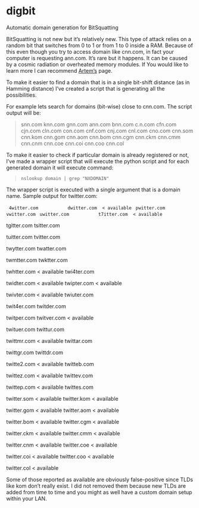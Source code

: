 digbit
======

Automatic domain generation for BitSquatting

BitSquatting is not new but it’s relatively new. This type of attack relies on a random bit that switches from 0 to 1 or from 1 to 0 inside a RAM. Because of this even though you try to access domain like cnn.com, in fact your computer is requesting ann.com. It’s rare but it happens. It can be caused by a cosmic radiation or overheated memory modules. If You would like to learn more I can recommend [Artem’s](http://dinaburg.org/bitsquatting.html) page.

To make it easier to find a domain that is in a single bit-shift distance (as in Hamming distance) I’ve created a script that is generating all the possibilities.

For example lets search for domains (bit-wise) close to cnn.com. The script output will be:

> snn.com knn.com gnn.com ann.com bnn.com c.n.com cfn.com cjn.com cln.com con.com cnf.com cnj.com cnl.com cno.com cnn.som cnn.kom cnn.gom cnn.aom cnn.bom cnn.cgm cnn.ckm cnn.cmm cnn.cnm cnn.coe cnn.coi cnn.coo cnn.col

To make it easier to check if particular domain is already registered or not, I’ve made a wrapper script that will execute the python script and for each generated domain it will execute command:
	
> `nslookup domain | grep "NXDOMAIN"`

The wrapper script is executed with a single argument that is a domain name. Sample output for twitter.com:

` 4witter.com			dwitter.com  < available`
` pwitter.com			vwitter.com`
` uwitter.com			t7itter.com  < available`

tgitter.com			tsitter.com

tuitter.com			tvitter.com

twytter.com			twatter.com

twmtter.com			twktter.com

twhtter.com  < available	twi4ter.com

twidter.com  < available	twipter.com  < available

twivter.com  < available	twiuter.com

twit4er.com			twitder.com

twitper.com			twitver.com  < available

twituer.com			twittur.com

twittmr.com  < available	twittar.com

twittgr.com			twittdr.com

twitte2.com  < available	twitteb.com

twittez.com  < available	twittev.com

twittep.com  < available	twittes.com

twitter.som  < available	twitter.kom  < available

twitter.gom  < available	twitter.aom  < available

twitter.bom  < available	twitter.cgm  < available

twitter.ckm  < available	twitter.cmm  < available

twitter.cnm  < available	twitter.coe  < available

twitter.coi  < available	twitter.coo  < available

twitter.col  < available



Some of those reported as available are obviously false-positive since TLDs like kom don’t really exist. I did not removed them because new TLDs are added from time to time and you might as well have a custom domain setup within your LAN.
